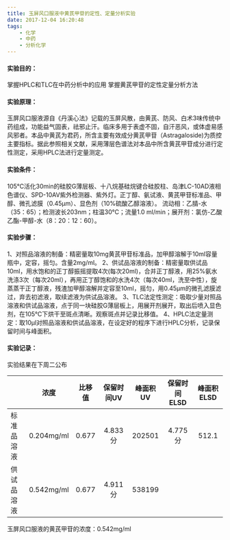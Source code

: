```yaml
---
title: 玉屏风口服液中黄芪甲苷的定性、定量分析实验
date: 2017-12-04 16:20:48
tags:
    - 化学
    - 中药
    - 分析化学
---
```

#### 实验目的：

掌握HPLC和TLC在中药分析中的应用
掌握黄芪甲苷的定性定量分析方法
<!-- more -->
#### 实验原理：

玉屏风口服液源自《丹溪心法》记载的玉屏风散，由黄芪、防风、白术3味传统中药组成，功能益气固表，祛邪止汗。临床多用于表虚不固，自汗恶风，或体虚易感风邪者。本品中黄芪为君药，所含主要有效成分黄芪甲苷（Astragaloside)为质控主要指标。据此参照相关文献，采用薄层色谱法对本品中所含黄芪甲苷成分进行定性测定，采用HPLC法进行定量测定。

#### 实验条件：

105℃活化30min的硅胶G薄层板、十八烷基硅烷键合硅胶柱、岛津LC-10AD液相色谱仪、SPD-10AV紫外检测器、紫外灯。正丁醇、氨试液、黄芪甲苷标准品、甲醇、微孔滤膜（0.45μm）、显色剂（10%硫酸乙醇溶液）。
流动相：乙腈-水（35：65）；检测波长203nm；柱温30℃；流量1.0 ml/min；展开剂：氯仿-乙酸乙酯-甲醇-水（8：20：12：60）。

#### 实验步骤：

1、对照品溶液的制备：精密量取10mg黄芪甲苷标准品，加甲醇溶解于10ml容量瓶中，定容，摇匀。含量2mg/ml。
2、供试品溶液的制备：精密量取供试品10ml，用水饱和的正丁醇振摇提取4次(每次20ml)，合并正丁醇液，用25%氨水洗涤3次（每次20ml），再用正丁醇饱和的水洗4次（每次40ml，洗至中性），旋蒸蒸干正丁醇液，残渣加甲醇溶解并定容至10ml，摇匀，用0.45μm的微孔滤膜滤过，弃去初滤液，取续滤液为供试品溶液。
3、TLC法定性测定：吸取少量对照品溶液和供试品溶液，点于同一块硅胶G薄层板上，用展开剂展开，取出后喷入显色剂，在105℃下烘干至斑点清晰。观察斑点并记录比移值。
4、HPLC法定量测定：取10μl对照品溶液和供试品溶液，在设定好的程序下进行HPLC分析，记录保留时间与峰面积。

#### 实验记录：

实验结果在下周二公布

|               | 浓度       | 比移值  |保留时间UV|峰面积UV|保留时间ELSD|峰面积ELSD|
| ------------- |:----------:|:------:|:--------:|:-----:|:---------:|:--------:|
| 标准品溶液     | 0.204mg/ml | 0.677  | 4.833分  |202501 |  4.775分  |  512.1   |
| 供试品溶液     | 0.542mg/ml | 0.677  | 4.911分  |538199 |           |          |

玉屏风口服液的黄芪甲苷的浓度：0.542mg/ml